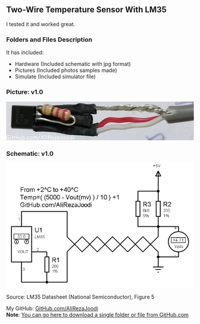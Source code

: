 ## Two-Wire Temperature Sensor With LM35
I tested it and worked great.

### Folders and Files Description
It has included:
- Hardware (Included schematic with jpg format)
- Pictures (Included photos samples made)
- Simulate (Included simulator file)

### Picture: v1.0
![](Pictures/v1.0.jpg)

### Schematic: v1.0
![](Simulate/v1.0.png)

Source: LM35 Datasheet (National Semiconductor), Figure 5

My GitHub: [GitHub.com/AliRezaJoodi](https://github.com/AliRezaJoodi)  
**Note**: [You can go here to download a single folder or file from GitHub.com](https://minhaskamal.github.io/DownGit/#/home)
